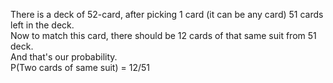 There is a deck of 52-card, after picking 1 card (it can be any card) 51 cards left in the deck.<br>
Now to match this card, there should be 12 cards of that same suit from 51 deck.<br>
And that's our probability.<br>
P(Two cards of same suit) = 12/51

